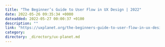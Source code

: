 ```yaml
---
title: "The Beginner’s Guide to User Flow in UX Design | 2022"
date: 2022-05-26 09:35:34 +0000
dateadded: 2022-05-27 00:00:37 +0100
description: ""
link: "https://uxplanet.org/the-beginners-guide-to-user-flow-in-ux-design-2022-7a0ab8c7d0bd?source=rss----819cc2aaeee0---4"
category:
directory: _directory/ux-planet.md
---
```

